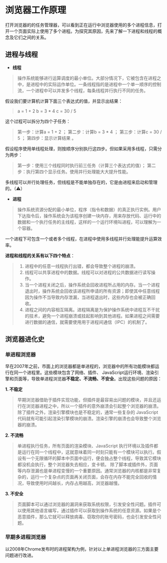 # 浏览器工作原理
打开浏览器的的任务管理器，可以看到正在运行中浏览器使用的多个进程信息，打开一个页面实际上使用了多个进程。为探究其原因，先来了解一下进程和线程的概念及它们之间的关系。
## 进程与线程
* **线程**

> 操作系统能够进行运算调度的最小单位。大部分情况下，它被包含在进程之中，是进程中的实际运作单位。一条线程指的是进程中一个单一顺序的控制流，一个进程中可以并发多个线程，每条线程并行执行不同的任务。

假设我们要计算机计算下面三个表达式的值，并显示出结果：
>a = 1 + 2
b = 3 * 4
c = 30 / 5

这个过程可以拆分为四个子任务：
>第一步：计算a = 1 + 2 ；
第二步：计算b = 3 * 4 ；
第三步：计算c = 30 / 5 ；
第四步：显示计算结果 。

假设程序使用单线程处理，则按顺序分别执行这四步。但如果采用多线程，只需分为两步：
>第一步：使用三个线程同时执行前三任务（计算三个表达式的值）；
第二步：执行第四个显示任务。使用并行处理能大大提升性能。

多线程可以并行处理任务，但线程是不能单独存在的，它是由进程来启动和管理的。（⚠️）

* **进程**
  
> 操作系统资源分配的最小单位，程序（指令和数据）的真正执行实例。用户下达指令后，操作系统会为该程序创建一块内存，用来存放代码、运行中的数据和一个执行任务的主线程，这样的一个运行环境叫进程，可以理解为一个容器。

一个进程下可包含一个或者多个线程，在进程中使用多线程并行处理能提升运算效率。

**进程和线程的关系有以下四个特点**：

> 1. 进程中的任意一线程执行出错，都会导致整个进程的崩溃。
> 2. 线程可以共享进程中的数据。线程可以对进程的公共数据进行读写操作。
> 3. 当一个进程关闭之后，操作系统会回收进程所占用的内存。当一个进程退出时，操作系统会回收该进程所申请的所有资源；即使其中任意线程因为操作不当导致内存泄漏，当进程退出时，这些内存也会被正确回收。
> 4. 进程之间的内容相互隔离。进程隔离是为保护操作系统中进程互不干扰的技术，避免一个进程崩溃或挂起影响到其他进程。如果进程之间需要进行数据的通信，就需要使用用于进程间通信（IPC）的机制了。
## 浏览器进化史
### 单进程浏览器
早在2007年之前，市面上的浏览器都是单进程的，浏览器中的所有功能模块都运行在同一个进程里。这些模块包含了网络、插件、 JavaScript运行环境、渲染引擎和页面等，导致单进程浏览器**不稳定、不流畅、不安全**。出现这些问题的原因：

**1. 不稳定**
>早期浏览器借助于插件实现功能，但插件是最容易出问题的模块，并且还运行在浏览器进程之中，所以一个插件的意外崩溃会引起整个浏览器的崩溃。
除了插件之外，渲染引擎模块也是不稳定的，通常一些复杂的 JavaScript 代码就有可能引起渲染引擎模块的崩溃。渲染引擎的崩溃也会导致整个浏览器的崩溃。

**2. 不流畅**
> 单进程执行任务，所有页面的渲染模块、JavaScript 执行环境以及插件都是运行在同一个线程中，这就意味着同一时刻只能有一个模块可以执行。假设有一个无限循环的脚本中页面中运行，便会独占整个线程，导致其它模块都没机会执行，整个浏览器失去相应，变卡顿。
除了脚本或插件外，页面等内存泄漏也是单进程变慢的一个重要原因。通常浏览器的内核都是非常复杂的，运行一个复杂点的页面再关闭页面，会存在内存不能完全回收的情况，导致使用时间越长，内存占用越高，浏览器越慢。

**3. 不安全**
> 页面脚本可以通过浏览器的漏洞来获取系统权限，引发安全性问题。插件可以使用其他语言编写，通过插件可以获取到操作系统的任意资源。如果是个恶意插件，那么它就可以释放病毒、窃取你的账号密码，也会引发安全性问题。

### 早期多进程浏览器
以2008年Chrome发布时的进程架构为例，针对以上单进程浏览器的三方面主要问题进行改进。
